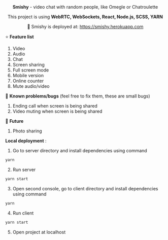 <div align="center">
<b>Smishy</b> - video chat with random people, like </b>Omegle</b> or </b>Chatroulette</b>

This project is using <b>WebRTC, WebSockets, React, Node.js, SCSS, YARN</b>

🧪 </b>Smishy is deployed at</b>: https://smishy.herokuapp.com
</div>

⭐ <b>Feature list</b>
1. Video
2. Audio
3. Chat
4. Screen sharing
5. Full screen mode
6. Mobile version
7. Online counter
8. Mute audio/video

🐞 <b>Known problems/bugs</b> (feel free to fix them, these are small bugs)
1. Ending call when screen is being shared
2. Video muting when screen is being shared

🔮 <b>Future</b> 
1. Photo sharing

<b>Local deployment</b> :
1. Go to server directory and install dependencies using command
```bash
yarn
```
2. Run server
```bash
yarn start
```
3. Open second console, go to client directory and install dependencies using command
```bash
yarn
```
4. Run client
```bash
yarn start
```
5. Open project at localhost
